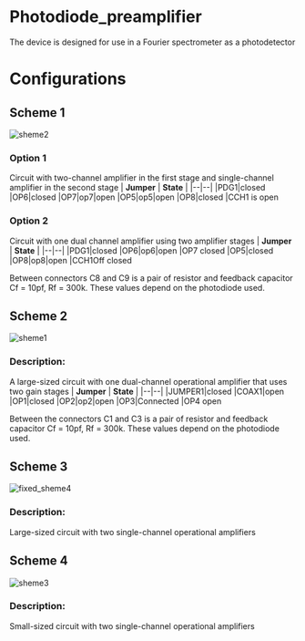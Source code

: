 # Photodiode_preamplifier
 The device is designed for use in a Fourier spectrometer as a photodetector 
 
 Configurations
===

## Scheme 1
![sheme2](https://user-images.githubusercontent.com/54314123/137486723-82f00660-7d07-4562-9d12-3ca68af0f063.png)


### Option 1
Circuit with two-channel amplifier in the first stage and single-channel amplifier in the second stage
| **Jumper** | **State** |
|--|--|
|PDG1|closed
|OP6|closed
|OP7|op7|open
|OP5|op5|open
|OP8|closed
|CCH1 is open
### Option 2
Circuit with one dual channel amplifier using two amplifier stages
| **Jumper** | **State** |
|--|--|
|PDG1|closed
|OP6|op6|open
|OP7 closed
|OP5|closed
|OP8|op8|open
|CCH1Off closed

Between connectors C8 and C9 is a pair of resistor and feedback capacitor Cf = 10pf, Rf = 300k. These values depend on the photodiode used.

## Scheme 2

![sheme1](https://user-images.githubusercontent.com/54314123/137486351-342c5949-5df9-40b1-803d-53740eb993e8.png)
### Description:
A large-sized circuit with one dual-channel operational amplifier that uses two gain stages
| **Jumper** | **State** |
|--|--|
|JUMPER1|closed
|COAX1|open
|OP1|closed
|OP2|op2|open
|OP3|Connected
|OP4 open

Between the connectors C1 and C3 is a pair of resistor and feedback capacitor Cf = 10pf, Rf = 300k. These values depend on the photodiode used.

 ## Scheme 3
![fixed_sheme4](https://user-images.githubusercontent.com/54314123/137503624-55bd6b11-64fa-427b-9f9a-5308727b5201.png)

### Description:
Large-sized circuit with two single-channel operational amplifiers

## Scheme 4

![sheme3](https://user-images.githubusercontent.com/54314123/137486867-261485b9-a7e2-4f39-91f7-37b946179ed3.png)
### Description:
Small-sized circuit with two single-channel operational amplifiers



<!--stackedit_data:
eyJoaXN0b3J5IjpbLTgwNzU0NjA2MiwtMTI0NzgyMTM1MiwxOT
E0NzA1NzY5LDE2Njg4MDI0NzUsLTEyNjgxNTQ2MSwtMTA5NzQ4
NDUzNF19
-->